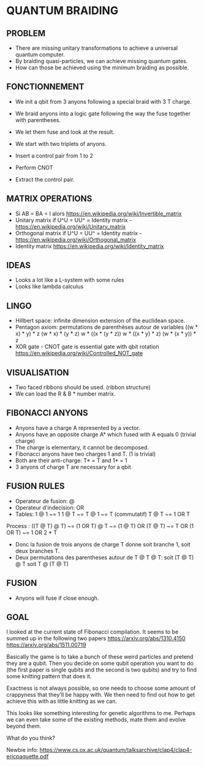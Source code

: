 QUANTUM BRAIDING
================

PROBLEM
-------
- There are missing unitary transformations to achieve a universal quantum computer.
- By braiding quasi-particles, we can achieve missing quantum gates.
- How can those be achieved using the minimum braiding as possible.

FONCTIONNEMENT
--------------
- We init a qbit from 3 anyons following a special braid with 3 T charge.
- We braid anyons into a logic gate following the way the fuse together with parentheses.
- We let them fuse and look at the result.

- We start with two triplets of anyons.
- Insert a control pair from 1 to 2
- Perform CNOT
- Extract the control pair.

MATRIX OPERATIONS
-----------------
- Si AB = BA = I alors https://en.wikipedia.org/wiki/Invertible_matrix
- Unitary matrix if U^U = UU^ = Identity matrix - https://en.wikipedia.org/wiki/Unitary_matrix
- Orthogonal matrix if U^U = UU^ = Identity matrix - https://en.wikipedia.org/wiki/Orthogonal_matrix
- Identity matrix https://en.wikipedia.org/wiki/Identity_matrix


IDEAS
-----
- Looks a lot like a L-system with some rules
- Looks like lambda calculus

LINGO
-----
- Hillbert space: infinite dimension extension of the euclidean space.
- Pentagon axiom: permutations de parenthèses autour de variables
((w * x) * y) * z
(w * x) * (y * z)
w * ((x * (y * z))
w * ((x * y) * z)
(w * (x * y)) * z
- XOR gate - CNOT gate is essential gate with qbit rotation https://en.wikipedia.org/wiki/Controlled_NOT_gate

VISUALISATION
-------------
- Two faced ribbons should be used. (ribbon structure)
- We can load the R & B * number matrix.

FIBONACCI ANYONS
----------------
- Anyons have a charge A represented by a vector.
- Anyons have an opposite charge A* which fused with A equals 0 (trivial charge)
- The charge is elementary, it cannot be decomposed.
- Fibonacci anyons have two charges 1 and T. (1 is trivial)
- Both are their anti-charge: T* = T and 1* = 1
- 3 anyons of charge T are necessary for a qbit

FUSION RULES
------------
- Operateur de fusion: @
- Operateur d'indecision: OR
- Tables:
1 @ 1 ~= 1
1 @ T ~= T @ 1 ~= T (commutatif)
T @ T ~= 1 OR T

Process :
((T @ T) @ T) ~= (1 OR T) @ T
              ~= (1 @ T) OR (T @ T)
              ~= T OR (1 OR T)
              ~= 1 OR 2 * T
- Donc la fusion de trois anyons de charge T donne soit branche 1, soit deux branches T.
- Deux permutations des parentheses autour de T @ T @ T:
soit (T @ T) @ T
soit T @ (T @ T)

FUSION
------
- Anyons will fuse if close enough.

GOAL
----
I looked at the current state of Fibonacci compilation. It seems to be summed up in the following two papers
https://arxiv.org/abs/1310.4150
https://arxiv.org/abs/1511.00719

Basically the game is to take a bunch of these weird particles and pretend they are a qubit. Then you decide on some qubit operation you want to do (the first paper is single qubits and the second is two qubits) and try to find some knitting pattern that does it.

Exactness is not always possible, so one needs to choose some amount of crappyness that they'll be happy with. We then need to find out how to get achieve this with as little knitting as we can.

This looks like something interesting for genetic algorithms to me. Perhaps we can even take some of the existing methods, mate them and evolve beyond them.

What do you think?

Newbie info: https://www.cs.ox.ac.uk/quantum/talksarchive/clap4/clap4-ericpaquette.pdf

